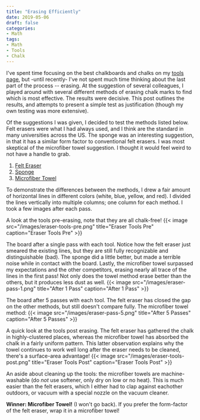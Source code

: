 ```yaml
---
title: "Erasing Efficiently"
date: 2019-05-06
draft: false
categories:
- Math
tags:
- Math
- Tools
- Chalk
---
```


I've spent time focusing on the best chalkboards and chalks on my [tools page](/pages/tools), but -until recently- I've 
not spent much time thinking about the last part of the process -- erasing. At the suggestion of several colleagues, I 
played around with several different methods of erasing chalk marks to find which is most effective. The results were
decisive. This post outlines the results, and attempts to present a simple test as justification (though my own testing 
was more extensive). 

Of the suggestions I was given, I decided to test the methods listed below. Felt erasers were what I had always used, 
and I think are the standard in many universities across the US. The sponge was an interesting suggestion, in that it has
a similar form factor to conventional felt erasers. I was most skeptical of the microfiber towel suggestion. I 
thought it would feel weird to not have a handle to grab.

1. [Felt Eraser](https://amzn.to/2L9k43X)
1. [Sponge](https://amzn.to/2PxWCMc)
1. [Microfiber Towel](https://amzn.to/2GI8vLH)

To demonstrate the differences between the methods, I drew a fair amount of horizontal lines in different colors (white, 
blue, yellow, and red). I divided the lines vertically into multiple columns; one column for each method. I took a few 
images after each pass.

A look at the tools pre-erasing, note that they are all chalk-free!
{{< image src="/images/eraser-tools-pre.png" title="Eraser Tools Pre" caption="Eraser Tools Pre" >}}

The board after a single pass with each tool. Notice how the felt eraser just smeared the existing lines, but they are 
still fully recognizable and distinguishable (bad). The sponge did a little better, but made a terrible noise while in 
contact with the board. Lastly, the microfiber towel surpassed my expectations and the other competitors, erasing nearly 
all trace of the lines in the first pass! Not only does the towel method erase better than the others, but it produces
less dust as well.
{{< image src="/images/eraser-pass-1.png" title="After 1 Pass" caption="After 1 Pass" >}}

The board after 5 passes with each tool. The felt eraser has closed the gap on the other methods, but still doesn't compare
fully. The microfiber towel method:
{{< image src="/images/eraser-pass-5.png" title="After 5 Passes" caption="After 5 Passes" >}}

A quick look at the tools post erasing. The felt eraser has gathered the chalk in highly-clustered places, whereas the microfiber 
towel has absorbed the chalk in a fairly uniform pattern. This latter observation explains why the towel continues to work
well long after the eraser needs to be cleaned, there's a surface-area advantage!
{{< image src="/images/eraser-tools-post.png" title="Eraser Tools Post" caption="Eraser Tools Post" >}}

An aside about cleaning up the tools: the microfiber towels are machine-washable (do _not_ use softener, only dry on low 
or no heat). This is much easier than the felt erasers, which I either had to clap against eachother outdoors, or vacuum 
with a special nozzle on the vacuum cleaner.

**Winner: Microfiber Towel!** (I won't go back). If you prefer the form-factor of the felt eraser, wrap it in a microfiber towel!
